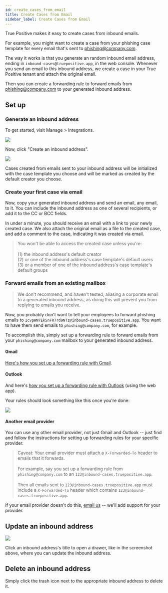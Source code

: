 ```yaml
---
id: create_cases_from_email
title: Create Cases from Email
sidebar_label: Create Cases from Email
---
```


True Positive makes it easy to create cases from inbound emails.

For example, you might want to create a case from your phishing case template for every email that's sent to phishing@company.com.

The way it works is that you generate an random inbound email address, ending in `inbound-cases@truepositive.app`, in the web console. Whenever you send an email to this inbound address, we create a case in your True Positive tenant and attach the original email.

Then you can create a forwarding rule to forward emails from phishing@company.com to your generated inbound address.

## Set up

### Generate an inbound address

To get started, visit Manage > Integrations.

![](https://storage.googleapis.com/tp_landing_page_videos/integrations_page.png)

Now, click "Create an inbound address".

![](https://storage.googleapis.com/tp_landing_page_videos/create_an_inbound_address_drawer.png)

Cases created from emails sent to your inbound address will be initialized with the case template you choose
and will be marked as created by the default creator you choose.

### Create your first case via email

Now, copy your generated inbound address and send an email, any email, to it. You can include the inbound
address as one of several recipients, or add it to the CC or BCC fields.

In under a minute, you should receive an email with a link to your newly created case. We also attach the original
email as a file to the created case, and add a comment to the case, indicating it was created via email.

> You won't be able to access the created case unless you're:<br />  
> (1) the inbound address's default creator  
> (2) or one of the inbound address's case template's default users  
> (3) or a member of one of the inbound address's case template's default groups

### Forward emails from an existing mailbox

> We don't recommend, and haven't tested, aliasing a corporate email to a generated inbound
> address, as doing this will prevent you from replying to emails you receive.

Now, you probably don't want to tell your employees to forward phishing emails to `IcvpWN7Ek5nFR7rd9NTz@inbound-cases.truepositive.app`. You want to have them send emails to `phishing@company.com`,
for example.

To accomplish this, simply set up a forwarding rule to forward emails from your
`phishing@company.com` mailbox to your generated inbound address.

#### Gmail

[Here's how you set up a forwarding rule with Gmail](https://support.google.com/mail/answer/10957?hl=en).

#### Outlook

And here's [how you set up a forwarding rule with Outlook](https://support.office.com/en-us/article/use-rules-to-automatically-forward-messages-45aa9664-4911-4f96-9663-ece42816d746) (using the web app).

Your rules should look something like this once you're done:

![](https://storage.googleapis.com/tp_landing_page_videos/outlook_forwarding_rules.png)

#### Another email provider

You can use any other email provider, not just Gmail and Outlook -- just find and follow the
instructions for setting up forwarding rules for your specific provider.

> Caveat: Your email provider must attach a `X-Forwarded-To` header to emails that it forwards.<br /><br />
> For example, say you set up a forwarding rule from `phishing@company.com` to an `123@inbound-cases.truepositive.app`.<br /><br />
> Then all emails sent to `123@inbound-cases.truepositive.app` must include a `X-Forwarded-To` header which contains `123@inbound-cases.truepositive.app`.

If your email provider doesn't do this, [email us](mailto:hi@truepositive.app) -- we'll add support
for your provider.

## Update an inbound address

![](https://storage.googleapis.com/tp_landing_page_videos/update_inbound_address_drawer.png)

Click an inbound address's title to open a drawer, like in the screenshot above, where you can
update the inbound address.

## Delete an inbound address

Simply click the trash icon next to the appropriate inbound address to delete it.
